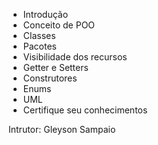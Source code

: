 
- Introdução
- Conceito de POO
- Classes
- Pacotes
- Visibilidade dos recursos
- Getter e Setters
- Construtores
- Enums
- UML
- Certifique seu conhecimentos

Intrutor: Gleyson Sampaio